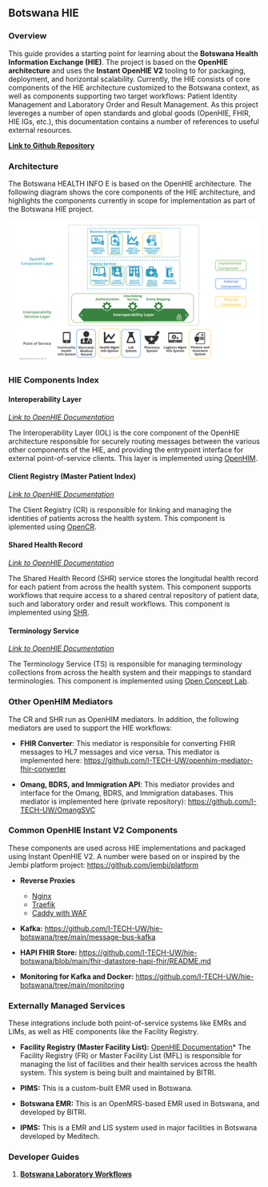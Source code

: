 ## Botswana HIE

### Overview
This guide provides a starting point for learning about the **Botswana Health Information Exchange (HIE)**. The project is based on the **OpenHIE architecture** and uses the **Instant OpenHIE V2** tooling to for packaging, deployment, and horizontal scalability. Currently, the HIE consists of core components of the HIE architecture customized to the Botswana context, as well as components supporting two target workflows: Patient Identity Management and Laboratory Order and Result Management. As this project levereges a number of open standards and global goods (OpenHIE, FHIR, HIE IGs, etc.), this documentation contains a number of references to useful external resources.

**[Link to Github Repository](https://github.com/I-TECH-UW/hie-botswana)**

### Architecture

The Botswana HEALTH INFO E is based on the OpenHIE architecture. The following diagram shows the core components of the HIE architecture, and highlights the components currently in scope for implementation as part of the Botswana HIE project.

![Botswana HIE Architecture](./img/Botswana-HIE.svg)

### HIE Components Index

#### Interoperability Layer
*[Link to OpenHIE Documentation](https://guides.ohie.org/arch-spec/openhie-component-specifications-1/openhie-interoperability-layer-iol)*

The Interoperability Layer (IOL) is the core component of the OpenHIE architecture responsible for securely routing messages between the various other components of the HIE, and providing the entrypoint interface for external point-of-service clients. This layer is implemented using [OpenHIM](https://openhim.org/).

#### Client Registry (Master Patient Index)
*[Link to OpenHIE Documentation](https://guides.ohie.org/arch-spec/openhie-component-specifications-1/client-registry)*

The Client Registry (CR) is responsible for linking and managing the identities of patients across the health system. This component is iplemented using [OpenCR](https://github.com/intrahealth/client-registry).

#### Shared Health Record 
*[Link to OpenHIE Documentation](https://guides.ohie.org/arch-spec/openhie-component-specifications-1/openhie-shared-health-record-shr)*

The Shared Health Record (SHR) service stores the longitudal health record for each patient from across the health system. This component supports workflows that require access to a shared central repository of patient data, such and laboratory order and result workflows. This component is implemented using [SHR](https://github.com/i-tech-uw/shared-health-record).

#### Terminology Service
*[Link to OpenHIE Documentation](https://guides.ohie.org/arch-spec/openhie-component-specifications-1/openhie-terminology-service-ts)*

The Terminology Service (TS) is responsible for managing terminology collections from across the health system and their mappings to standard terminologies. This component is implemented using [Open Concept Lab](https://openconceptlab.org/). 

### Other OpenHIM Mediators 
The CR and SHR run as OpenHIM mediators. In addition, the following mediators are used to support the HIE workflows:

- **FHIR Converter**: This mediator is responsible for converting FHIR messages to HL7 messages and vice versa. This mediator is implemented here: https://github.com/I-TECH-UW/openhim-mediator-fhir-converter

- **Omang, BDRS, and Immigration API**: This mediator provides and interface for the Omang, BDRS, and Immigration databases. This mediator is implemented here (private repository): https://github.com/I-TECH-UW/OmangSVC

### Common OpenHIE Instant V2 Components
These components are used across HIE implementations and packaged using Instant OpenHIE V2. A number were based on or inspired by the Jembi platform project: https://github.com/jembi/platform

- **Reverse Proxies**
    * [Nginx](https://github.com/I-TECH-UW/hie-botswana/tree/main/reverse-proxy-nginx)
    * [Traefik](https://github.com/I-TECH-UW/hie-botswana/tree/pilot-3-traefik-v2/reverse-proxy-traefik)
    * [Caddy with WAF](https://github.com/I-TECH-UW/hie-botswana/tree/main/reverse-proxy-caddy)

- **Kafka:** https://github.com/I-TECH-UW/hie-botswana/tree/main/message-bus-kafka

- **HAPI FHIR Store:** https://github.com/I-TECH-UW/hie-botswana/blob/main/fhir-datastore-hapi-fhir/README.md

- **Monitoring for Kafka and Docker:** https://github.com/I-TECH-UW/hie-botswana/tree/main/monitoring

### Externally Managed Services
These integrations include both point-of-service systems like EMRs and LIMs, as well as HIE components like the Facility Registry. 

- **Facility Registry (Master Facility List):** [OpenHIE Documentation](https://guides.ohie.org/arch-spec/openhie-component-specifications-1/openhie-facility-registry-fr)* The Facility Registry (FR) or Master Facility List (MFL) is responsible for managing the list of facilities and their health services across the health system. This system is being built and maintained by BITRI.

- **PIMS:** This is a custom-built EMR used in Botswana.

- **Botswana EMR:** This is an OpenMRS-based EMR used in Botswana, and developed by BITRI.

- **IPMS:** This is a EMR and LIS system used in major facilities in Botswana developed by Meditech.

### Developer Guides

1. **[Botswana Laboratory Workflows](../../developer-guide/index.md#dev-guide-botsawana-laborabory-workflows)**

